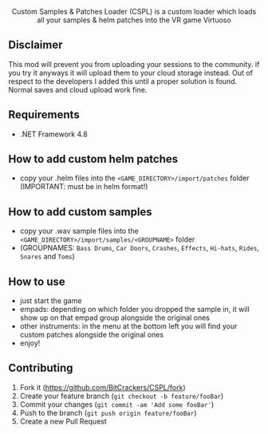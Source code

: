 <p align="center">
   Custom Samples & Patches Loader (CSPL) is a custom loader which loads all your samples & helm patches into the VR game Virtuoso
</p>

## Disclaimer
This mod will prevent you from uploading your sessions to the community. if you try it anyways it will upload them to your cloud storage instead. Out of respect to the developers I added this until a proper solution is found. Normal saves and cloud upload work fine.

## Requirements
- .NET Framework 4.8

## How to add custom helm patches
- copy your .helm files into the ``<GAME_DIRECTORY>/import/patches`` folder  (IMPORTANT: must be in helm format!)

## How to add custom samples
- copy your .wav sample files into the ``<GAME_DIRECTORY>/import/samples/<GROUPNAME>`` folder
- (GROUPNAMES: ``Bass Drums``, ``Car Doors``, ``Crashes``, ``Effects``, ``Hi-hats``, ``Rides``, ``Snares`` and ``Toms``)

## How to use
- just start the game
- empads: depending on which folder you dropped the sample in, it will show up on that empad group alongside the original ones
- other instruments: in the menu at the bottom left you will find your custom patches alongside the original ones
- enjoy!

## Contributing
1. Fork it (<https://github.com/BitCrackers/CSPL/fork>)
2. Create your feature branch (`git checkout -b feature/fooBar`)
3. Commit your changes (`git commit -am 'Add some fooBar'`)
4. Push to the branch (`git push origin feature/fooBar`)
5. Create a new Pull Request
